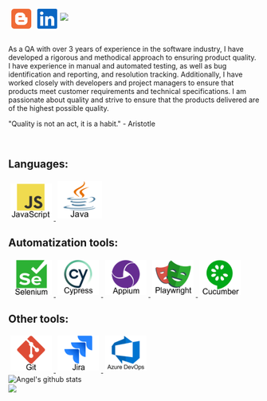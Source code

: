 
<a href="https://www.ingenieriazeros.com/">
<img align="left" src="images/blogger.svg" height="40" style="vertical-align:down; margin:6px" alt="blogger">
</a>
<a href="https://www.linkedin.com/in/angelleoneltorrelopez/">
<img align="left" src="images/linkedin-icon.svg" height="40" style="vertical-align:down; margin:6px" alt="linkedin">
</a>

![](https://visitor-badge.glitch.me/badge?page_id=angelleoneltorrelopez.angelleoneltorrelopez)

<br />

<p> As a QA with over 3 years of experience in the software industry, I have developed a rigorous and methodical approach to ensuring product quality. I have experience in manual and automated testing, as well as bug identification and reporting, and resolution tracking. Additionally, I have worked closely with developers and project managers to ensure that products meet customer requirements and technical specifications. I am passionate about quality and strive to ensure that the products delivered are of the highest possible quality.
</p>
<p>
"Quality is not an act, it is a habit." - Aristotle
</p>

</br>

## Languages:

<a href="https://developer.mozilla.org/es/docs/Web/JavaScript">
<img src="images/javascript.png" height="70" style="vertical-align:down; margin:4px" alt="javascript">
</a>

<a href="https://www.java.com/">
<img src="images/java.png" height="75" style="vertical-align:down; margin:4px" alt="java">
</a>

</br>

## Automatization tools:

<a href="https://www.selenium.dev/">
<img src="images/selenium.png" height="70" style="vertical-align:down; margin:4px" alt="selenium" />
</a>

<a href="https://www.cypress.io/">
<img src="images/cypress-icon.png" height="70" style="vertical-align:down; margin:4px" alt="cypress" />
</a>

<a href="https://appium.io/">
<img src="images/appium.png" height="70" style="vertical-align:down; margin:4px" alt="appium" />
</a>

<a href="https://playwright.dev/">
<img src="images/playwright.png" height="70" style="vertical-align:down; margin:4px" alt="playwright" />
</a>

<a href="https://cucumber.io/">
<img src="images/cucumber.png" height="70" style="vertical-align:down; margin:4px" alt="cucumber" />
</a>

</br>

## Other tools:

<a href="https://git-scm.com/">
<img src="images/git-icon.png" height="70" style="vertical-align:down; margin:4px" alt="git" />
</a>

<a href="https://www.atlassian.com/es/software/jira">
<img src="images/jira.png" height="70" style="vertical-align:down; margin:4px" alt="jira" />
</a>

<a href="https://azure.microsoft.com/es-es/products/devops">
<img src="images/azure-devops.png" height="70" style="vertical-align:down; margin:4px" alt="microsoft azure" />
</a>

</br>

<img align="center" src="https://github-readme-stats.vercel.app/api?username=angelleoneltorrelopez&show_icons=true&include_all_commits=true&theme=buefy&hide_border=true" alt="Angel's github stats" />

</br>

<img align="center" src="https://github-readme-stats.vercel.app/api/top-langs/?username=angelleoneltorrelopez&layout=compact&theme=buefy&hide_border=true" />